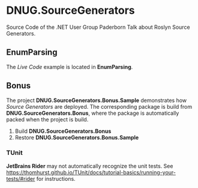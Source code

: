 # DNUG.SourceGenerators

Source Code of the .NET User Group Paderborn Talk about Roslyn Source Generators.

## EnumParsing

The *Live Code* example is located in **EnumParsing**.

## Bonus

The project **DNUG.SourceGenerators.Bonus.Sample** demonstrates how *Source Generators* are deployed. The corresponding package is build from **DNUG.SourceGenerators.Bonus**, where the package is automatically packed when the project is build.

1. Build **DNUG.SourceGenerators.Bonus**
1. Restore **DNUG.SourceGenerators.Bonus.Sample**

### TUnit

**JetBrains Rider** may not automatically recognize the unit tests. See https://thomhurst.github.io/TUnit/docs/tutorial-basics/running-your-tests/#rider for instructions.
